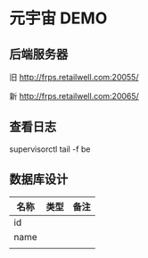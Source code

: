 # 元宇宙 DEMO

## 后端服务器
旧 http://frps.retailwell.com:20055/

新 http://frps.retailwell.com:20065/


## 查看日志
supervisorctl tail -f be

## 数据库设计



| 名称   | 类型  | 备注  |
|------|-----|-----|
| id   |     |     |
| name |     |     |
|      |     |     |

